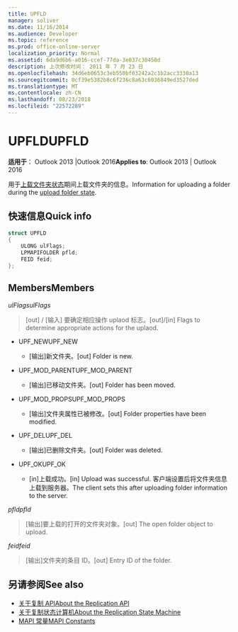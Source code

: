 ```yaml
---
title: UPFLD
manager: soliver
ms.date: 11/16/2014
ms.audience: Developer
ms.topic: reference
ms.prod: office-online-server
localization_priority: Normal
ms.assetid: 6da9d6b6-a016-ccef-77da-3e037c30450d
description: 上次修改时间： 2011 年 7 月 23 日
ms.openlocfilehash: 34d6eb0653c3eb550bf03242a2c1b2acc3330a13
ms.sourcegitcommit: 0cf39e5382b8c6f236c8a63c6036849ed3527ded
ms.translationtype: MT
ms.contentlocale: zh-CN
ms.lasthandoff: 08/23/2018
ms.locfileid: "22572289"
---
```

# <a name="upfld"></a><span data-ttu-id="b451b-103">UPFLD</span><span class="sxs-lookup"><span data-stu-id="b451b-103">UPFLD</span></span>

<span data-ttu-id="b451b-104">**适用于**： Outlook 2013 |Outlook 2016</span><span class="sxs-lookup"><span data-stu-id="b451b-104">**Applies to**: Outlook 2013 | Outlook 2016</span></span> 
  
<span data-ttu-id="b451b-105">用于[上载文件夹状态](upload-folder-state.md)期间上载文件夹的信息。</span><span class="sxs-lookup"><span data-stu-id="b451b-105">Information for uploading a folder during the [upload folder state](upload-folder-state.md).</span></span>
  
## <a name="quick-info"></a><span data-ttu-id="b451b-106">快速信息</span><span class="sxs-lookup"><span data-stu-id="b451b-106">Quick info</span></span>

```cpp
struct UPFLD 
{ 
    ULONG ulFlags; 
    LPMAPIFOLDER pfld; 
    FEID feid; 
}; 

```

## <a name="members"></a><span data-ttu-id="b451b-107">Members</span><span class="sxs-lookup"><span data-stu-id="b451b-107">Members</span></span>

<span data-ttu-id="b451b-108">_ulFlags_</span><span class="sxs-lookup"><span data-stu-id="b451b-108">_ulFlags_</span></span>
  
>  <span data-ttu-id="b451b-109">[out] / [输入] 要确定相应操作 uplaod 标志。</span><span class="sxs-lookup"><span data-stu-id="b451b-109">[out]/[in] Flags to determine appropriate actions for the uplaod.</span></span> 
    
  - <span data-ttu-id="b451b-110">UPF_NEW</span><span class="sxs-lookup"><span data-stu-id="b451b-110">UPF_NEW</span></span>
    
    - <span data-ttu-id="b451b-111">[输出]新文件夹。</span><span class="sxs-lookup"><span data-stu-id="b451b-111">[out] Folder is new.</span></span>
    
  - <span data-ttu-id="b451b-112">UPF_MOD_PARENT</span><span class="sxs-lookup"><span data-stu-id="b451b-112">UPF_MOD_PARENT</span></span>
    
    - <span data-ttu-id="b451b-113">[输出]已移动文件夹。</span><span class="sxs-lookup"><span data-stu-id="b451b-113">[out] Folder has been moved.</span></span>
    
  - <span data-ttu-id="b451b-114">UPF_MOD_PROPS</span><span class="sxs-lookup"><span data-stu-id="b451b-114">UPF_MOD_PROPS</span></span>
    
    - <span data-ttu-id="b451b-115">[输出]文件夹属性已被修改。</span><span class="sxs-lookup"><span data-stu-id="b451b-115">[out] Folder properties have been modified.</span></span>
    
  - <span data-ttu-id="b451b-116">UPF_DEL</span><span class="sxs-lookup"><span data-stu-id="b451b-116">UPF_DEL</span></span>
    
    - <span data-ttu-id="b451b-117">[输出]已删除文件夹。</span><span class="sxs-lookup"><span data-stu-id="b451b-117">[out] Folder was deleted.</span></span>
    
  - <span data-ttu-id="b451b-118">UPF_OK</span><span class="sxs-lookup"><span data-stu-id="b451b-118">UPF_OK</span></span>
    
    - <span data-ttu-id="b451b-119">[in]上载成功。</span><span class="sxs-lookup"><span data-stu-id="b451b-119">[in] Upload was successful.</span></span> <span data-ttu-id="b451b-120">客户端设置后将文件夹信息上载到服务器。</span><span class="sxs-lookup"><span data-stu-id="b451b-120">The client sets this after uploading folder information to the server.</span></span>
    
<span data-ttu-id="b451b-121">_pfld_</span><span class="sxs-lookup"><span data-stu-id="b451b-121">_pfld_</span></span>
  
> <span data-ttu-id="b451b-122">[输出]要上载的打开的文件夹对象。</span><span class="sxs-lookup"><span data-stu-id="b451b-122">[out] The open folder object to upload.</span></span>
    
<span data-ttu-id="b451b-123">_feid_</span><span class="sxs-lookup"><span data-stu-id="b451b-123">_feid_</span></span>
  
> <span data-ttu-id="b451b-124">[输出]文件夹的条目 ID。</span><span class="sxs-lookup"><span data-stu-id="b451b-124">[out] Entry ID of the folder.</span></span>
    
## <a name="see-also"></a><span data-ttu-id="b451b-125">另请参阅</span><span class="sxs-lookup"><span data-stu-id="b451b-125">See also</span></span>

- [<span data-ttu-id="b451b-126">关于复制 API</span><span class="sxs-lookup"><span data-stu-id="b451b-126">About the Replication API</span></span>](about-the-replication-api.md) 
- [<span data-ttu-id="b451b-127">关于复制状态计算机</span><span class="sxs-lookup"><span data-stu-id="b451b-127">About the Replication State Machine</span></span>](about-the-replication-state-machine.md)
- [<span data-ttu-id="b451b-128">MAPI 常量</span><span class="sxs-lookup"><span data-stu-id="b451b-128">MAPI Constants</span></span>](mapi-constants.md)

